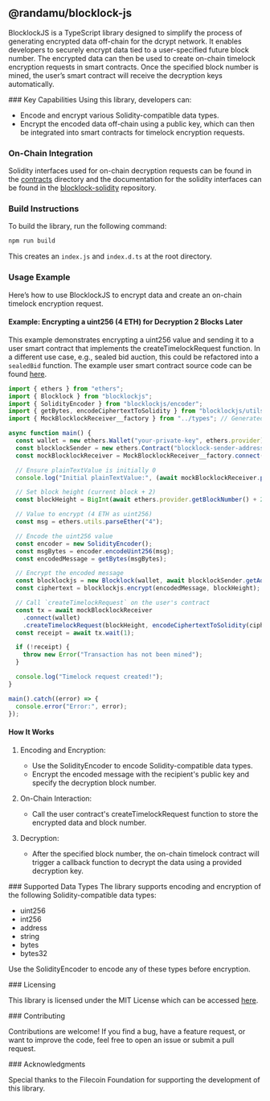 ## @randamu/blocklock-js

BlocklockJS is a TypeScript library designed to simplify the process of generating encrypted data off-chain for the dcrypt network. It enables developers to securely encrypt data tied to a user-specified future block number. The encrypted data can then be used to create on-chain timelock encryption requests in smart contracts. Once the specified block number is mined, the user’s smart contract will receive the decryption keys automatically.


### Key Capabilities
Using this library, developers can:

* Encode and encrypt various Solidity-compatible data types.
* Encrypt the encoded data off-chain using a public key, which can then be integrated into smart contracts for timelock encryption requests.

### On-Chain Integration

Solidity interfaces used for on-chain decryption requests can be found in the [contracts](./contracts) directory and the documentation for the solidity interfaces can be found in the [blocklock-solidity](github.com/randa-mu/blocklock-solidity.git) repository.


### Build Instructions

To build the library, run the following command:

```sh
npm run build
```

This creates an `index.js` and `index.d.ts` at the root directory.


### Usage Example

Here’s how to use BlocklockJS to encrypt data and create an on-chain timelock encryption request.

#### Example: Encrypting a uint256 (4 ETH) for Decryption 2 Blocks Later

This example demonstrates encrypting a uint256 value and sending it to a user smart contract that implements the createTimelockRequest function. In a different use case, e.g., sealed bid auction, this could be refactored into a `sealedBid` function.
The example user smart contract source code can be found [here](contracts/src/mocks/MockBlocklockReceiver.sol).

```js
import { ethers } from "ethers";
import { Blocklock } from "blocklockjs";
import { SolidityEncoder } from "blocklockjs/encoder";
import { getBytes, encodeCiphertextToSolidity } from "blocklockjs/utils";
import { MockBlocklockReceiver__factory } from "../types"; // Generated by Typechain

async function main() {
  const wallet = new ethers.Wallet("your-private-key", ethers.provider);
  const blocklockSender = new ethers.Contract("blocklock-sender-address", [], wallet);
  const mockBlocklockReceiver = MockBlocklockReceiver__factory.connect("receiver-address", wallet);

  // Ensure plainTextValue is initially 0
  console.log("Initial plainTextValue:", (await mockBlocklockReceiver.plainTextValue()).toString());

  // Set block height (current block + 2)
  const blockHeight = BigInt(await ethers.provider.getBlockNumber() + 2);

  // Value to encrypt (4 ETH as uint256)
  const msg = ethers.utils.parseEther("4");

  // Encode the uint256 value
  const encoder = new SolidityEncoder();
  const msgBytes = encoder.encodeUint256(msg);
  const encodedMessage = getBytes(msgBytes);

  // Encrypt the encoded message
  const blocklockjs = new Blocklock(wallet, await blocklockSender.getAddress());
  const ciphertext = blocklockjs.encrypt(encodedMessage, blockHeight);

  // Call `createTimelockRequest` on the user's contract
  const tx = await mockBlocklockReceiver
    .connect(wallet)
    .createTimelockRequest(blockHeight, encodeCiphertextToSolidity(ciphertext));
  const receipt = await tx.wait(1);

  if (!receipt) {
    throw new Error("Transaction has not been mined");
  }

  console.log("Timelock request created!");
}

main().catch((error) => {
  console.error("Error:", error);
});
```

#### How It Works
1. Encoding and Encryption:

    * Use the SolidityEncoder to encode Solidity-compatible data types.
    * Encrypt the encoded message with the recipient's public key and specify the decryption block number.

2. On-Chain Interaction:

    * Call the user contract's createTimelockRequest function to store the encrypted data and block number.

3. Decryption:

    * After the specified block number, the on-chain timelock contract will trigger a callback function to decrypt the data using a provided decryption key.


### Supported Data Types
The library supports encoding and encryption of the following Solidity-compatible data types:

* uint256
* int256
* address
* string
* bytes
* bytes32

Use the SolidityEncoder to encode any of these types before encryption.


### Licensing

This library is licensed under the MIT License which can be accessed [here](LICENSE).

### Contributing

Contributions are welcome! If you find a bug, have a feature request, or want to improve the code, feel free to open an issue or submit a pull request.

### Acknowledgments

Special thanks to the Filecoin Foundation for supporting the development of this library.
